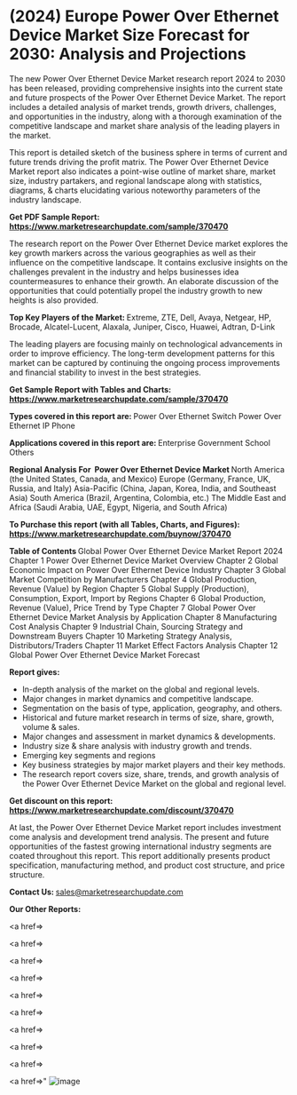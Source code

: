 # (2024) Europe Power Over Ethernet Device Market Size Forecast for 2030: Analysis and Projections

The new Power Over Ethernet Device Market research report 2024 to 2030 has been released, providing comprehensive insights into the current state and future prospects of the Power Over Ethernet Device Market. The report includes a detailed analysis of market trends, growth drivers, challenges, and opportunities in the industry, along with a thorough examination of the competitive landscape and market share analysis of the leading players in the market.

This report is detailed sketch of the business sphere in terms of current and future trends driving the profit matrix. The Power Over Ethernet Device Market report also indicates a point-wise outline of market share, market size, industry partakers, and regional landscape along with statistics, diagrams, &amp; charts elucidating various noteworthy parameters of the industry landscape.

<strong><b>Get PDF Sample Report: <a href=https://www.marketresearchupdate.com/sample/370470>https://www.marketresearchupdate.com/sample/370470</a></b></strong>

The research report on the Power Over Ethernet Device market explores the key growth markers across the various geographies as well as their influence on the competitive landscape. It contains exclusive insights on the challenges prevalent in the industry and helps businesses idea countermeasures to enhance their growth. An elaborate discussion of the opportunities that could potentially propel the industry growth to new heights is also provided.

<strong><b>Top Key Players of the Market:
</b></strong>Extreme, ZTE, Dell, Avaya, Netgear, HP, Brocade, Alcatel-Lucent, Alaxala, Juniper, Cisco, Huawei, Adtran, D-Link<strong><b>
</b></strong>

The leading players are focusing mainly on technological advancements in order to improve efficiency. The long-term development patterns for this market can be captured by continuing the ongoing process improvements and financial stability to invest in the best strategies.

<strong><b>Get Sample Report with Tables and Charts: <a href=https://www.marketresearchupdate.com/sample/370470>https://www.marketresearchupdate.com/sample/370470</a></b></strong>

<strong><b>Types covered in this report are:
</b></strong>Power Over Ethernet Switch
Power Over Ethernet IP Phone<strong><b>
</b></strong>

<strong><b>Applications covered in this report are:
</b></strong>Enterprise
Government
School
Others<strong><b>
</b></strong>

<strong><b>Regional Analysis For  Power Over Ethernet Device Market</b></strong><strong><b>
</b></strong>North America (the United States, Canada, and Mexico)
Europe (Germany, France, UK, Russia, and Italy)
Asia-Pacific (China, Japan, Korea, India, and Southeast Asia)
South America (Brazil, Argentina, Colombia, etc.)
The Middle East and Africa (Saudi Arabia, UAE, Egypt, Nigeria, and South Africa)

<strong><b>To Purchase this report (with all Tables, Charts, and Figures): <a href=https://www.marketresearchupdate.com/buynow/370470>https://www.marketresearchupdate.com/buynow/370470</a></b></strong>

<strong><b>Table of Contents</b></strong><strong><b>
</b></strong>Global Power Over Ethernet Device Market Report 2024
Chapter 1 Power Over Ethernet Device Market Overview
Chapter 2 Global Economic Impact on Power Over Ethernet Device Industry
Chapter 3 Global Market Competition by Manufacturers
Chapter 4 Global Production, Revenue (Value) by Region
Chapter 5 Global Supply (Production), Consumption, Export, Import by Regions
Chapter 6 Global Production, Revenue (Value), Price Trend by Type
Chapter 7 Global Power Over Ethernet Device Market Analysis by Application
Chapter 8 Manufacturing Cost Analysis
Chapter 9 Industrial Chain, Sourcing Strategy and Downstream Buyers
Chapter 10 Marketing Strategy Analysis, Distributors/Traders
Chapter 11 Market Effect Factors Analysis
Chapter 12 Global Power Over Ethernet Device Market Forecast

<strong><b>Report gives:</b></strong>

- In-depth analysis of the market on the global and regional levels.
- Major changes in market dynamics and competitive landscape.
- Segmentation on the basis of type, application, geography, and others.
- Historical and future market research in terms of size, share, growth, volume &amp; sales.
- Major changes and assessment in market dynamics &amp; developments.
- Industry size &amp; share analysis with industry growth and trends.
- Emerging key segments and regions
- Key business strategies by major market players and their key methods.
- The research report covers size, share, trends, and growth analysis of the Power Over Ethernet Device Market on the global and regional level.

<strong><b>Get discount on this report: <a href=https://www.marketresearchupdate.com/discount/370470>https://www.marketresearchupdate.com/discount/370470</a></b></strong>

At last, the Power Over Ethernet Device Market report includes investment come analysis and development trend analysis. The present and future opportunities of the fastest growing international industry segments are coated throughout this report. This report additionally presents product specification, manufacturing method, and product cost structure, and price structure.

<strong><b>Contact Us:
</b></strong>sales@marketresearchupdate.com

<strong>Our Other Reports:</strong>

<a href=></a>

<a href=></a>

<a href=></a>

<a href=></a>

<a href=></a>

<a href=></a>

<a href=></a>

<a href=></a>

<a href=></a>

<a href=></a>"
![image](https://github.com/Gayatrikarjule/Market-Analysis-360/assets/97346546/e295acc1-9f8b-4cb3-b476-45c8c3518f52)
